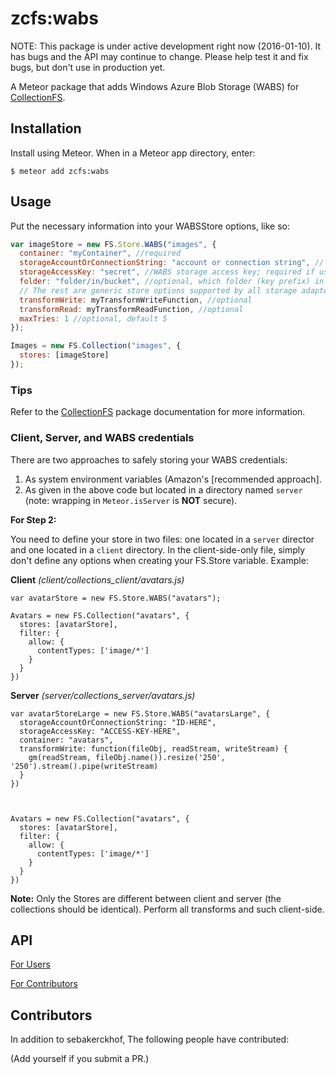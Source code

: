 zcfs:wabs
=========================

NOTE: This package is under active development right now (2016-01-10). It has
bugs and the API may continue to change. Please help test it and fix bugs,
but don't use in production yet.

A Meteor package that adds Windows Azure Blob Storage (WABS) for
[CollectionFS](https://github.com/zcfs/Meteor-CollectionFS).

## Installation

Install using Meteor. When in a Meteor app directory, enter:

```
$ meteor add zcfs:wabs
```

## Usage

Put the necessary information into your WABSStore options, like so:

```js
var imageStore = new FS.Store.WABS("images", {
  container: "myContainer", //required
  storageAccountOrConnectionString: "account or connection string", // WABS storage account or connection string; required if not set in environment variables
  storageAccessKey: "secret", //WABS storage access key; required if using a storage account and not set in environment variables
  folder: "folder/in/bucket", //optional, which folder (key prefix) in the container to use
  // The rest are generic store options supported by all storage adapters
  transformWrite: myTransformWriteFunction, //optional
  transformRead: myTransformReadFunction, //optional
  maxTries: 1 //optional, default 5
});

Images = new FS.Collection("images", {
  stores: [imageStore]
});
```

### Tips
Refer to the [CollectionFS](https://github.com/zcfs/Meteor-CollectionFS)
package documentation for more information.


### Client, Server, and WABS credentials

There are two approaches to safely storing your WABS credentials:

1. As system environment variables (Amazon's [recommended approach].
2. As given in the above code but located in a directory named `server` (note: wrapping in `Meteor.isServer` is **NOT**
secure).

**For Step 2:**

You need to define your store in two files: one located in a `server` director and one located in a `client` directory. In the client-side-only file, simply don't define any options when creating your FS.Store variable. Example:

**Client** *(client/collections_client/avatars.js)*
```
var avatarStore = new FS.Store.WABS("avatars");

Avatars = new FS.Collection("avatars", {
  stores: [avatarStore],
  filter: {
    allow: {
      contentTypes: ['image/*']
    }
  }
})
```

**Server** *(server/collections_server/avatars.js)*
```
var avatarStoreLarge = new FS.Store.WABS("avatarsLarge", {
  storageAccountOrConnectionString: "ID-HERE",
  storageAccessKey: "ACCESS-KEY-HERE",
  container: "avatars",
  transformWrite: function(fileObj, readStream, writeStream) {
    gm(readStream, fileObj.name()).resize('250', '250').stream().pipe(writeStream)
  }
})



Avatars = new FS.Collection("avatars", {
  stores: [avatarStore],
  filter: {
    allow: {
      contentTypes: ['image/*']
    }
  }
})
```

**Note:** Only the Stores are different between client and server (the collections should be identical). Perform all transforms and such client-side.


## API

[For Users](https://github.com/zcfs/Meteor-CollectionFS/blob/master/packages/wabs/api.md)

[For Contributors](https://github.com/zcfs/Meteor-CollectionFS/blob/master/packages/wabs/internal.api.md)

## Contributors

In addition to sebakerckhof, The following people have contributed:

(Add yourself if you submit a PR.)
